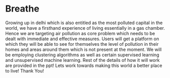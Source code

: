 # Breathe
Growing up in delhi which is also entitled as the most polluted capital in the world, we have a firsthand experience of living essentially in a gas chamber. Hence we are targeting air pollution as core problem which needs to be dealt with immediate and effective measures. Users will get a platform on which they will be able to see for themselves the level of pollution in their homes and areas around them which is not present at the moment. We will be employing clustering algorithms as well as certain supervised learning and unsupervised machine learning. Rest of the details of how it will work are provided in the ppt! Lets work towards making this world a better place to live!
Thank You!
